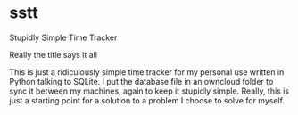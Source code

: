 # sstt
Stupidly Simple Time Tracker

 Really the title says it all

This is just a ridiculously simple time tracker for my personal use written in Python talking to SQLite. I put the database file in an owncloud folder to sync it between my machines, again to keep it stupidly simple. Really, this is just a starting point for a solution to a problem I choose to solve for myself.
